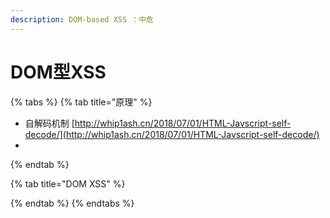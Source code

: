 ```yaml
---
description: DOM-based XSS ：中危
---
```


# DOM型XSS

{% tabs %}
{% tab title="原理" %}
* 自解码机制 [http://whip1ash.cn/2018/07/01/HTML-Javscript-self-decode/](http://whip1ash.cn/2018/07/01/HTML-Javscript-self-decode/)
* 
{% endtab %}

{% tab title="DOM XSS" %}

{% endtab %}
{% endtabs %}

